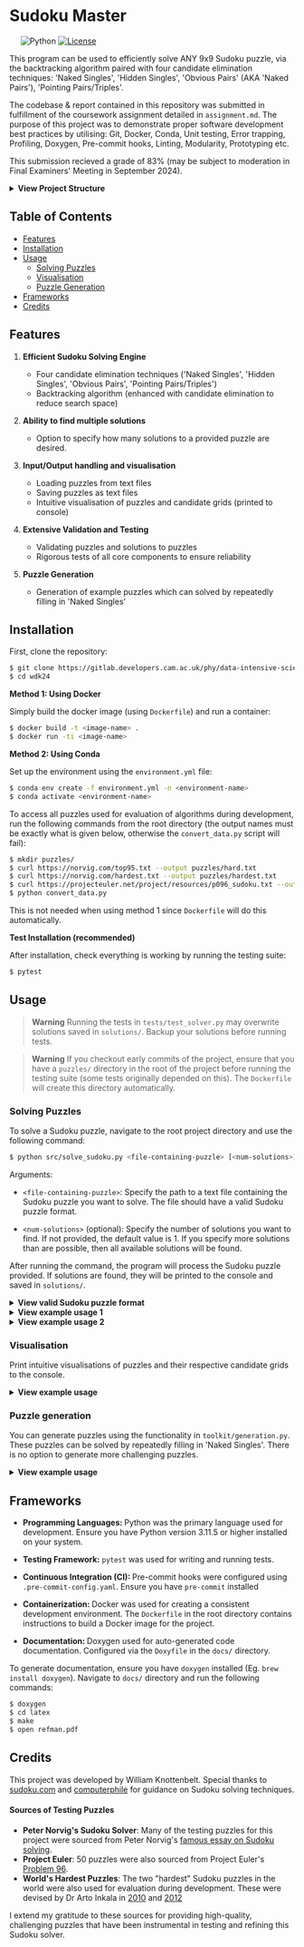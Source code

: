 # Sudoku Master

&nbsp;&nbsp;&nbsp;&nbsp;
![Python](https://img.shields.io/badge/python-v3.11.5-blue.svg)
[![License](https://img.shields.io/badge/license-MIT-orange.svg)](https://opensource.org/licenses/MIT)

This program can be used to efficiently solve ANY 9x9 Sudoku puzzle, via the backtracking algorithm paired with four candidate elimination techniques: 'Naked Singles', 'Hidden Singles', 'Obvious Pairs' (AKA 'Naked Pairs'), 'Pointing Pairs/Triples'.

The codebase & report contained in this repository was submitted in fulfillment of the coursework assignment detailed in `assignment.md`. The purpose of this project was to demonstrate proper software development best practices by utilising: Git, Docker, Conda, Unit testing, Error trapping, Profiling, Doxygen, Pre-commit hooks, Linting, Modularity, Prototyping etc.

This submission recieved a grade of 83% (may be subject to moderation in Final Examiners' Meeting in September 2024).

<details><summary><b>View Project Structure</b></summary>

    ├── docs
    │   └── Doxyfile            # auto-documentation configuration
    ├── src
    │   ├── engine              # core solving algorithms
    │   │   ├── __init__.py
    │   │   ├── backtracking.py # backtracking algorithm
    │   │   ├── basics.py       # basic tools core to the solvers
    │   │   └── elimination.py  # candidate elimination techniques
    │   ├── toolkit             # utilities for loading, saving & manipulating puzzles
    │   │   ├── __init__.py
    │   │   ├── generation.py   # generating puzzles
    │   │   ├── input.py        # handling inputs to program
    │   │   ├── output.py       # handle outputs of program (including visualisation)
    │   │   └── validation.py   # validation tools
    │   └── solve_sudoku.py     # main executable script
    └── tests                   # testing suite
    │   ├── test_puzzles/       # puzzle examples used in testing
    │   ├── __init__.py
    │   ├── test_backtracking.py
    │   ├── test_basics.py
    │   ├── test_elimination.py
    │   ├── test_generation.py
    │   ├── test_io.py
    │   ├── test_solver.py
    │   └── test_validation.py
    ├── .gitignore              # specifies untracked files to ignore
    ├── .pre-commit-config.yaml # config for pre-commit hooks
    ├── assignment.md           # coursework assignment
    ├── Dockerfile              # containerisation instructions
    ├── LICENSE                 # license for project
    ├── README.md               # this file
    ├── convert_data.py         # script for data conversion
    └── environment.yml         # environment specifications

</details>

## Table of Contents

 * [Features](#features)
 * [Installation](#installation)
 * [Usage](#usage)
    - [Solving Puzzles](#solving-puzzles)
    - [Visualisation](#visualisation)
    - [Puzzle Generation](#puzzle-generation)
* [Frameworks](#frameworks)
* [Credits](#credits)

## Features

1. <b>Efficient Sudoku Solving Engine</b>
    - Four candidate elimination techniques ('Naked Singles', 'Hidden Singles', 'Obvious Pairs', 'Pointing Pairs/Triples')
    - Backtracking algorithm (enhanced with candidate elimination to reduce search space)

2. <b>Ability to find multiple solutions</b>
    - Option to specify how many solutions to a provided puzzle are desired.

3. <b>Input/Output handling and visualisation</b>
    - Loading puzzles from text files
    - Saving puzzles as text files
    - Intuitive visualisation of puzzles and candidate grids (printed to console)

4. <b>Extensive Validation and Testing</b>
    - Validating puzzles and solutions to puzzles
    - Rigorous tests of all core components to ensure reliability

5. <b>Puzzle Generation</b>
    - Generation of example puzzles which can solved by repeatedly filling in 'Naked Singles'

## Installation

First, clone the repository:

```bash
$ git clone https://gitlab.developers.cam.ac.uk/phy/data-intensive-science-mphil/c1_assessment/wdk24.git
$ cd wdk24
```

<b>Method 1: Using Docker</b>

Simply build the docker image (using `Dockerfile`) and run a container:
```bash
$ docker build -t <image-name> .
$ docker run -ti <image-name>
```

<b>Method 2: Using Conda</b>

Set up the environment using the `environment.yml` file:

```bash
$ conda env create -f environment.yml -n <environment-name>
$ conda activate <environment-name>
```

To access all puzzles used for evaluation of algorithms during development, run the following commands from the root directory (the output names must be exactly what is given below, otherwise the `convert_data.py` script will fail):

```bash
$ mkdir puzzles/
$ curl https://norvig.com/top95.txt --output puzzles/hard.txt
$ curl https://norvig.com/hardest.txt --output puzzles/hardest.txt
$ curl https://projecteuler.net/project/resources/p096_sudoku.txt --output puzzles/easy.txt
$ python convert_data.py
```

This is not needed when using method 1 since `Dockerfile` will do this automatically.

<b>Test Installation (recommended)</b>

After installation, check everything is working by running the testing suite:
```bash
$ pytest
```

## Usage

> **Warning**
> Running the tests in `tests/test_solver.py` may overwrite solutions saved in `solutions/`. Backup your solutions before running tests.

> **Warning**
> If you checkout early commits of the project, ensure that you have a `puzzles/` directory in the root of the project before running the testing suite (some tests originally depended on this). The `Dockerfile` will create this directory automatically.

### Solving Puzzles

To solve a Sudoku puzzle, navigate to the root project directory and use the following command:
```bash
$ python src/solve_sudoku.py <file-containing-puzzle> [<num-solutions>]
```
Arguments:
- `<file-containing-puzzle>`: Specify the path to a text file containing the Sudoku puzzle you want to solve. The file should have a valid Sudoku puzzle format.

- `<num-solutions>` (optional): Specify the number of solutions you want to find. If not provided, the default value is 1. If you specify more solutions than are possible, then all available solutions will be found.

After running the command, the program will process the Sudoku puzzle provided. If solutions are found, they will be printed to the console and saved in `solutions/`.

<details><summary><b>View valid Sudoku puzzle format</b></summary>

    003|020|600
    900|305|001
    001|806|400
    ---+---+---
    008|102|900
    700|000|008
    006|708|200
    ---+---+---
    002|609|500
    800|203|009
    005|010|300
</details>

<details><summary><b>View example usage 1</b></summary>

Finding a single solution:

    $ python src/solve_sudoku.py puzzles/worlds_hardest_2010.txt
    Solution Found in  1.09s

    Using candidate elimination and backtracking

    1 4 5 |3 2 7 |6 9 8
    8 3 9 |6 5 4 |1 2 7
    6 7 2 |9 1 8 |5 4 3
    ------+------+------
    4 9 6 |1 8 5 |3 7 2
    2 1 8 |4 7 3 |9 5 6
    7 5 3 |2 9 6 |4 8 1
    ------+------+------
    3 6 7 |5 4 2 |8 1 9
    9 8 4 |7 6 1 |2 3 5
    5 2 1 |8 3 9 |7 6 4

    Solution saved in ./solutions/worlds_hardest_2010_solution.txt
</details>

<details><summary><b>View example usage 2</b></summary>

Finding multiple solutions:

    $ python src/solve_sudoku.py tests/test_puzzles/10_solutions.txt 3
    3 Solution(s) Found in  0.262s

    Using candidate elimination and backtracking

    5 9 4 |1 6 7 |8 3 2
    6 1 8 |2 3 9 |5 7 4
    3 2 7 |8 5 4 |1 6 9
    ------+------+------
    2 8 9 |7 1 6 |3 4 5
    1 7 5 |3 4 8 |2 9 6
    4 3 6 |5 9 2 |7 8 1
    ------+------+------
    7 6 2 |4 8 1 |9 5 3
    8 4 3 |9 2 5 |6 1 7
    9 5 1 |6 7 3 |4 2 8

    Solution saved in ./solutions/10_solutions_solution1.txt

    5 9 4 |1 6 7 |8 3 2
    6 1 8 |2 3 9 |5 7 4
    3 2 7 |8 5 4 |1 6 9
    ------+------+------
    2 8 9 |7 1 6 |3 4 5
    1 7 5 |3 4 8 |2 9 6
    4 3 6 |5 9 2 |7 8 1
    ------+------+------
    7 6 2 |4 8 5 |9 1 3
    8 4 3 |9 2 1 |6 5 7
    9 5 1 |6 7 3 |4 2 8

    Solution saved in ./solutions/10_solutions_solution2.txt

    5 9 4 |1 6 7 |8 3 2
    6 1 8 |2 3 9 |5 7 4
    2 3 7 |4 5 8 |1 6 9
    ------+------+------
    1 8 9 |7 2 6 |3 4 5
    3 7 5 |8 4 1 |2 9 6
    4 2 6 |3 9 5 |7 8 1
    ------+------+------
    7 6 2 |5 8 4 |9 1 3
    8 4 3 |9 1 2 |6 5 7
    9 5 1 |6 7 3 |4 2 8

    Solution saved in ./solutions/10_solutions_solution3.txt
</details>

### Visualisation

Print intuitive visualisations of puzzles and their respective candidate grids to the console.

<details><summary><b>View example usage</b></summary>

```bash
$ python
>>> from src.toolkit.input import load_puzzle
>>> from src.toolkit.output import print_puzzle, print_candidates
>>> puzzle = load_puzzle('puzzles/worlds_hardest_2010.txt')
>>> print_puzzle(puzzle)
0 0 5 |3 0 0 |0 0 0
8 0 0 |0 0 0 |0 2 0
0 7 0 |0 1 0 |5 0 0
------+------+------
4 0 0 |0 0 5 |3 0 0
0 1 0 |0 7 0 |0 0 6
0 0 3 |2 0 0 |0 8 0
------+------+------
0 6 0 |5 0 0 |0 0 9
0 0 4 |0 0 0 |0 3 0
0 0 0 |0 0 9 |7 0 0

>>> from src.engine.basics import init_candidates
>>> candidates = init_candidates(puzzle)
>>> print_candidates(candidates)
1269      249       5         | 3         24689     24678     | 14689     14679     1478
8         349       169       | 4679      4569      467       | 1469      2         1347
2369      7         269       | 4689      1         2468      | 5         469       348
----------------------------------------------------------------------------------------------
4         289       26789     | 1689      689       5         | 3         179       127
259       1         289       | 489       7         348       | 249       459       6
5679      59        3         | 2         469       146       | 149       8         1457
----------------------------------------------------------------------------------------------
1237      6         1278      | 5         2348      123478    | 1248      14        9
12579     2589      4         | 1678      268       12678     | 1268      3         1258
1235      2358      128       | 1468      23468     9         | 7         1456      12458
```
</details>

### Puzzle generation

You can generate puzzles using the functionality in `toolkit/generation.py`. These puzzles can be solved by repeatedly filling in 'Naked Singles'. There is no option to generate more challenging puzzles.

<details><summary><b>View example usage</b></summary>

```bash
$ python
>>> from src.toolkit.generation import generate_singles
>>> from src.toolkit.output import save_puzzle
>>> puzzle = generate_singles()
>>> save_puzzle('puzzles/my_puzzle.txt', puzzle)
```
</details>

## Frameworks

- <b>Programming Languages: </b> Python was the primary language used for development. Ensure you have Python version 3.11.5 or higher installed on your system.
- <b>Testing Framework:</b> `pytest` was used for writing and running tests.

- <b>Continuous Integration (CI): </b> Pre-commit hooks were configured using `.pre-commit-config.yaml`. Ensure you have `pre-commit` installed

- <b>Containerization: </b> Docker was used for creating a consistent development environment. The `Dockerfile` in the root directory contains instructions to build a Docker image for the project.

- <b>Documentation: </b> Doxygen used for auto-generated code documentation. Configured via the `Doxyfile` in the `docs/` directory.

To generate documentation, ensure you have `doxygen` installed (Eg. `brew install doxygen`). Navigate to `docs/` directory and run the following commands:

```bash
$ doxygen
$ cd latex
$ make
$ open refman.pdf
```

## Credits

This project was developed by William Knottenbelt. Special thanks to [sudoku.com](https://sudoku.com/sudoku-rules/) and [computerphile](https://www.youtube.com/watch?v=G_UYXzGuqvM) for guidance on Sudoku solving techniques.

#### Sources of Testing Puzzles
- **Peter Norvig's Sudoku Solver**: Many of the testing puzzles for this project were sourced from Peter Norvig's [famous essay on Sudoku solving](https://norvig.com/sudoku.html).
- **Project Euler**: 50 puzzles were also sourced from Project Euler's [Problem 96](https://projecteuler.net/index.php?section=problems&id=96).
- **World's Hardest Puzzles**: The two "hardest" Sudoku puzzles in the world were also used for evaluation during development. These were devised by Dr Arto Inkala in [2010](https://www.dailymail.co.uk/news/article-1304222/It-took-months-create-long-crack--worlds-hardest-Sudoku.html) and [2012](https://www.telegraph.co.uk/news/science/science-news/9359579/Worlds-hardest-sudoku-can-you-crack-it.html)

I extend my gratitude to these sources for providing high-quality, challenging puzzles that have been instrumental in testing and refining this Sudoku solver.
